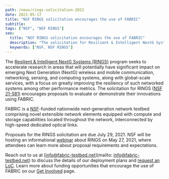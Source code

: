 ```yaml
---
path: /news/rings-solicitation-2021
date: 2021-05-17
title: "NSF RINGS solicitation encourages the use of FABRIC"
subtitle:
tags: ["NSF", "NSF RINGS"]
seo:
  title: "NSF RINGS solicitation encourages the use of FABRIC"
  description: "The solicitation for Resilient & Intelligent NextG Systems (RINGS) (NSF 21-581) encourages proposals to evaluate or demonstrate their innovations using FABRIC."
  keywords: ["NSF, NSF RINGS"]
---
```


The <a href="https://nsf.gov/funding/pgm_summ.jsp?pims_id=505904" target="_blank" rel="noopener noreferrer">Resilient & Intelligent NextG Systems (RINGS)</a> program seeks to accelerate research in areas that will potentially have significant impact on emerging Next Generation (NextG) wireless and mobile communication, networking, sensing, and computing systems, along with global-scale services, with a focus on greatly improving the resiliency of such networked systems among other performance metrics. The solicitation for RINGS (<a href="https://www.nsf.gov/pubs/2021/nsf21581/nsf21581.htm" target="_blank" rel="noopener noreferrer">NSF 21-581</a>) encourages proposals to evaluate or demonstrate their innovations using FABRIC.

FABRIC is a <a href="https://www.nsf.gov/" target="_blank" rel="noopener noreferrer">NSF</a>-funded nationwide next-generation network testbed comprising novel extensible network elements equipped with compute and storage capabilities located throughout the network, interconnected by high-speed dedicated optical links.

Proposals for the RINGS solicitation are due July 29, 2021. NSF will be hosting an informational <a href="https://www.nsf.gov/events/event_summ.jsp?cntn_id=302634&org=NSF" target="_blank" rel="noopener noreferrer">webinar</a> about RINGS on May 27, 2021, where attendees can learn more about proposal requirements and expectations.

Reach out to us at [info@fabric-testbed.net](mailto: info@fabric-testbed.net) to discuss the details of our deployment plans and <a href="https://forms.gle/MKV5SfpdSS24XbFD7" target="_blank" rel="noopener noreferrer">request an LoC</a>. Learn more about funding opportunities that encourage the use of FABRIC on our <a href="https://fabric-testbed.net/get-involved/funding-opportunities" target="_blank" rel="noopener noreferrer">Get Involved</a> page.
